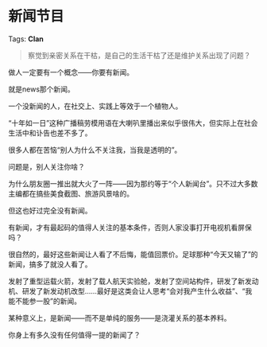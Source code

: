 # 新闻节目

Tags: **Clan**

> 察觉到亲密关系在干枯，是自己的生活干枯了还是维护关系出现了问题？



做人一定要有一个概念——你要有新闻。

就是news那个新闻。

一个没新闻的人，在社交上、实践上等效于一个植物人。

“十年如一日”这种广播稿劳模用语在大喇叭里播出来似乎很伟大，但实际上在社会生活中和讣告也差不多了。

很多人都在苦恼“别人为什么不关注我，当我是透明的”。

问题是，别人关注你啥？

为什么朋友圈一推出就大火了一阵——因为那约等于“个人新闻台”。只不过大多数主编都在搞些美食截图、旅游风景啥的。

但这也好过完全没有新闻。

有新闻，才有最起码的值得人关注的基本条件，否则人家没事打开电视机看屏保吗？

很自然的，最好这些新闻让人看了不后悔，能值回票价。足球那种“今天又输了”的新闻，搞多了就没人看了。

发射了重型运载火箭，发射了载人航天实验舱，发射了空间站构件，研发了新发动机、研发了新发动机改型……最好是这类会让人思考“会对我产生什么收益”、“我能不能参一股”的新闻。

某种意义上，是新闻——而不是单纯的服务——是浇灌关系的基本养料。

你身上有多久没有任何值得一提的新闻了？



